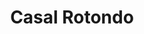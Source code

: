 ---
title: Casal Rotondo

mediaPath: /videos/cr_22_en-709-1080p.mp4
mediaPosition:  [296941.6250700751,4632820.468759457,142.23520762403857]
mediaRotation:  [0.47488154263549487,-0.5603998258988842,-0.5176834163668135,0.4386837539907507]
mediaScale: 1
cameraFOV: 42

cameraPosition:  [296938.08499856427,4632821.057624983,141.95037242433432]
cameraTarget:  [296938.8492323832,4632820.930500164,142.01186290320615]

animationEntry: 
---